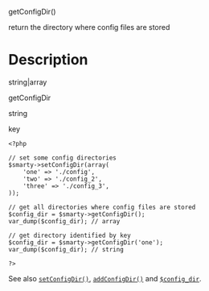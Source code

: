 getConfigDir()

return the directory where config files are stored

Description
===========

string\|array

getConfigDir

string

key

    <?php

    // set some config directories
    $smarty->setConfigDir(array(
        'one' => './config',
        'two' => './config_2',
        'three' => './config_3',
    ));

    // get all directories where config files are stored
    $config_dir = $smarty->getConfigDir();
    var_dump($config_dir); // array

    // get directory identified by key
    $config_dir = $smarty->getConfigDir('one');
    var_dump($config_dir); // string

    ?>

See also [`setConfigDir()`](#api.set.config.dir),
[`addConfigDir()`](#api.add.config.dir) and
[`$config_dir`](#variable.config.dir).
